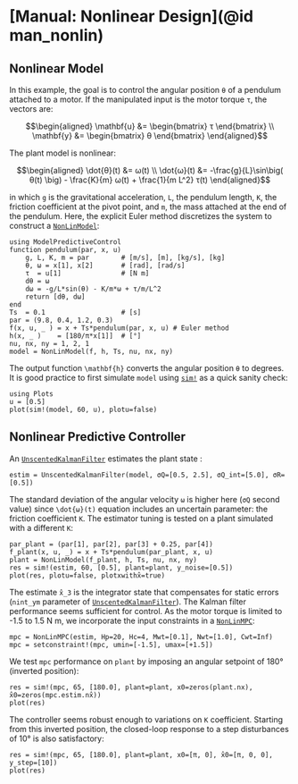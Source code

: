 # [Manual: Nonlinear Design](@id man_nonlin)

## Nonlinear Model

In this example, the goal is to control the angular position ``θ`` of a pendulum
attached to a motor. If the manipulated input is the motor torque ``τ``, the vectors
are:

```math
\begin{aligned}
    \mathbf{u} &= \begin{bmatrix} τ \end{bmatrix} \\
    \mathbf{y} &= \begin{bmatrix} θ \end{bmatrix}
\end{aligned}
```

The plant model is nonlinear:

```math
\begin{aligned}
    \dot{θ}(t) &= ω(t)                                                                    \\
    \dot{ω}(t) &= -\frac{g}{L}\sin\big( θ(t) \big) - \frac{K}{m} ω(t) + \frac{1}{m L^2} τ(t)
\end{aligned}
```

in which ``g`` is the gravitational acceleration, ``L``, the pendulum length, ``K``, the
friction coefficient at the pivot point, and ``m``, the mass attached at the end of the
pendulum. Here, the explicit Euler method discretizes the system to construct a
[`NonLinModel`](@ref):

```@example 1
using ModelPredictiveControl
function pendulum(par, x, u)
    g, L, K, m = par        # [m/s], [m], [kg/s], [kg]
    θ, ω = x[1], x[2]       # [rad], [rad/s]
    τ  = u[1]               # [N m]
    dθ = ω
    dω = -g/L*sin(θ) - K/m*ω + τ/m/L^2
    return [dθ, dω]
end
Ts  = 0.1                   # [s]
par = (9.8, 0.4, 1.2, 0.3)
f(x, u, _ ) = x + Ts*pendulum(par, x, u) # Euler method
h(x, _ )    = [180/π*x[1]]  # [°]
nu, nx, ny = 1, 2, 1
model = NonLinModel(f, h, Ts, nu, nx, ny)
```

The output function ``\mathbf{h}`` converts the angular position ``θ`` to degrees. It
is good practice to first simulate `model` using [`sim!`](@ref) as a quick sanity check:

```@example 1
using Plots
u = [0.5]
plot(sim!(model, 60, u), plotu=false)
```

## Nonlinear Predictive Controller

An [`UnscentedKalmanFilter`](@ref) estimates the plant state :

```@example 1
estim = UnscentedKalmanFilter(model, σQ=[0.5, 2.5], σQ_int=[5.0], σR=[0.5])
```

The standard deviation of the angular velocity ``ω`` is higher here (`σQ` second value)
since ``\dot{ω}(t)`` equation includes an uncertain parameter: the friction coefficient
``K``. The estimator tuning is tested on a plant simulated with a different ``K``:

```@example 1
par_plant = (par[1], par[2], par[3] + 0.25, par[4])
f_plant(x, u, _) = x + Ts*pendulum(par_plant, x, u)
plant = NonLinModel(f_plant, h, Ts, nu, nx, ny)
res = sim!(estim, 60, [0.5], plant=plant, y_noise=[0.5])
plot(res, plotu=false, plotxwithx̂=true)
```

The estimate ``x̂_3`` is the integrator state that compensates for static errors (`nint_ym`
parameter of [`UnscentedKalmanFilter`](@ref)). The Kalman filter performance seems
sufficient for control. As the motor torque is limited to -1.5 to 1.5 N m, we incorporate
the input constraints in a [`NonLinMPC`](@ref):

```@example 1
mpc = NonLinMPC(estim, Hp=20, Hc=4, Mwt=[0.1], Nwt=[1.0], Cwt=Inf)
mpc = setconstraint!(mpc, umin=[-1.5], umax=[+1.5])
```

We test `mpc` performance on `plant` by imposing an angular setpoint of 180° (inverted
position):

```@example 1
res = sim!(mpc, 65, [180.0], plant=plant, x0=zeros(plant.nx), x̂0=zeros(mpc.estim.nx̂))
plot(res)
```

The controller seems robust enough to variations on ``K`` coefficient. Starting from this
inverted position, the closed-loop response to a step disturbances of 10° is also
satisfactory:

```@example 1
res = sim!(mpc, 65, [180.0], plant=plant, x0=[π, 0], x̂0=[π, 0, 0], y_step=[10])
plot(res)
```
